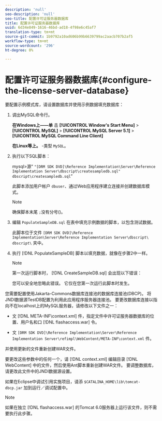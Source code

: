 ```yaml
---
description: 'null'
seo-description: 'null'
seo-title: 配置许可证服务器数据库
title: 配置许可证服务器数据库
uuid: 6d34e849-1616-46bd-ad18-4f98e6c45af7
translation-type: tm+mt
source-git-commit: 1b9792a10ad606b99b6639799ac2aacb707b2af5
workflow-type: tm+mt
source-wordcount: '296'
ht-degree: 0%

---
```



# 配置许可证服务器数据库{#configure-the-license-server-database}

要配置示例模式库，请设置数据库并使用示例数据填充数据库：

1. 调出MySQL命令行。

   **在Windows上——单** 击 **[!UICONTROL Window's Start Menu]** > **[!UICONTROL MySQL]** > **[!UICONTROL MySQL Server 5.1]** > **[!UICONTROL MySQL Command Line Client]**

   **在Linux等上。** -类型 `MySQL`。

1. 执行以下SQL脚本：

   mysql>源“ `"[DRM SDK DVD]\Reference Implementation\Server\Reference Implementation Server\dbscript\createsampledb.sql" dbscript\createsampledb.sql`”

   此脚本添加用户帐户 `dbuser`、通过Web应用程序建立连接并创建数据库模式。

   >[!NOTE]
   >
   >确保脚本末尾 `;`没有分号()。

1. 编辑 `PopulateSampleDB.sql` 在表中填充示例数据的脚本，以包含测试数据。

   此脚本位于文件 `[DRM SDK DVD]\Reference Implementation\Server\Reference Implementation Server\dbscript\ dbscript\` 夹中。
1. 执行 [!DNL PopulateSampleDB] 脚本以填充数据，就像在步骤2中一样。

   >[!NOTE]
   >
   >第一次运行脚本时， [!DNL CreateSampleDB.sql] 会出现以下错误：

   您可以安全地忽略此错误。 它仅在您第一次运行此脚本时发生。

您需要配置使用Jakarta-Commons数据库连接池的数据库连接池(DBCP)。 将JNDI数据源TestDB配置为利用此应用程序服务器连接池。 要更改数据库连接以指向不在localhost上的MySQL服务器，请修改以下文件之一：

* 文 [!DNL META-INF\context.xml] 件，指定文件中许可证服务器数据库的位置、用户名和口 [!DNL flashaccess.war] 令。

* 文 `[DRM SDK DVD]\Reference Implementation\Server\Reference Implementation Server\refimpl\WebContent/META-INF\context.xml` 件。

并使用更新的文件重新创建WAR文件。

要更改这些参数中的任何一个，请 [!DNL context.xml] 编辑目录 [!DNL WebContent] 中的文件，然后使用Ant脚本重新创建WAR文件。 要调整数据库，请更改此文件中的JNDI数据源设置。

如果在Eclipse中调试引用实施项目，请添 `$CATALINA_HOME\lib\tomcat-dbcp.jar` 加到运行／调试配置中。

>[!NOTE]
>
>如果在独立 [!DNL flashaccess.war] 的Tomcat 6.0服务器上运行该文件，则不需要执行此步骤。

